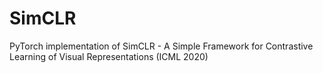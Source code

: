 # SimCLR
PyTorch implementation of SimCLR - A Simple Framework for Contrastive Learning of Visual Representations (ICML 2020)
